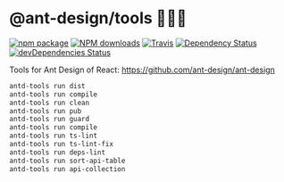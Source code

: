 # @ant-design/tools 🔧🔧🔧

[![npm package](https://img.shields.io/npm/v/@ant-design/tools.svg?style=flat-square)](https://www.npmjs.org/package/@ant-design/tools)
[![NPM downloads](http://img.shields.io/npm/dm/@ant-design/tools.svg?style=flat-square)](http://npmjs.com/@ant-design/tools)
[![Travis](https://img.shields.io/travis/ant-design/antd-tools/master.svg?style=flat-square)](https://travis-ci.org/ant-design/antd-tools)
[![Dependency Status](https://david-dm.org/ant-design/antd-tools.svg?style=flat-square)](https://david-dm.org/ant-design/antd-tools)
[![devDependencies Status](https://david-dm.org/ant-design/antd-tools/dev-status.svg)](https://david-dm.org/ant-design/antd-tools?type=dev)

Tools for Ant Design of React: https://github.com/ant-design/ant-design

```bash
antd-tools run dist
antd-tools run compile
antd-tools run clean
antd-tools run pub
antd-tools run guard
antd-tools run compile
antd-tools run ts-lint
antd-tools run ts-lint-fix
antd-tools run deps-lint
antd-tools run sort-api-table
antd-tools run api-collection
```
